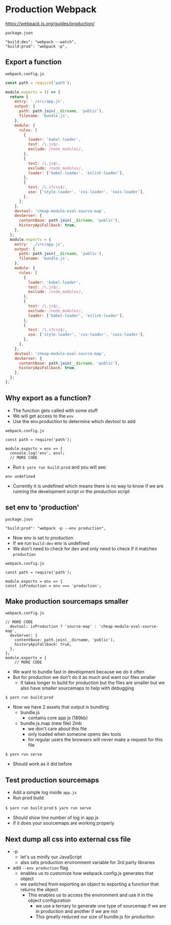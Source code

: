 # Production Webpack
https://webpack.js.org/guides/production/

`package.json`

```
"build:dev": "webpack --watch",
"build:prod": "webpack -p",
```

## Export a function
`webpack.config.js`

```js
const path = require('path');

module.exports = () => {
  return {
    entry: './src/app.js',
    output: {
      path: path.join(__dirname, 'public'),
      filename: 'bundle.js',
    },
    module: {
      rules: [
        {
          loader: 'babel-loader',
          test: /\.js$/,
          exclude: /node_modules/,
        },
        {
          test: /\.js$/,
          exclude: /node_modules/,
          loader: ['babel-loader', 'eslint-loader'],
        },
        {
          test: /\.s?css$/,
          use: ['style-loader', 'css-loader', 'sass-loader'],
        },
      ],
    },
    devtool: 'cheap-module-eval-source-map',
    devServer: {
      contentBase: path.join(__dirname, 'public'),
      historyApiFallback: true,
    },
  };
  module.exports = {
    entry: './src/app.js',
    output: {
      path: path.join(__dirname, 'public'),
      filename: 'bundle.js',
    },
    module: {
      rules: [
        {
          loader: 'babel-loader',
          test: /\.js$/,
          exclude: /node_modules/,
        },
        {
          test: /\.js$/,
          exclude: /node_modules/,
          loader: ['babel-loader', 'eslint-loader'],
        },
        {
          test: /\.s?css$/,
          use: ['style-loader', 'css-loader', 'sass-loader'],
        },
      ],
    },
    devtool: 'cheap-module-eval-source-map',
    devServer: {
      contentBase: path.join(__dirname, 'public'),
      historyApiFallback: true,
    },
  };
};
```

## Why export as a function?
* The function gets called with some stuff
* We will get access to the `env`
* Use the env.production to determine which devtool to add

`webpack.config.js`

```
const path = require('path');

module.exports = env => {
  console.log('env', env);
  // MORE CODE
```

* Run `$ yarn run build:prod` and you will see:

`env undefined`

* Currently it is undefined which means there is no way to know if we are running the development script or the production script

## set env to 'production'
`package.json`

`"build:prod": "webpack -p --env production",`

* Now env is set to production
* If we run `build:dev` env is undefined
* We don't need to check for dev and only need to check if it matches `production`

`webpack.config.js`

```
const path = require('path');

module.exports = env => {
const isProduction = env === 'production';
```

## Make production sourcemaps smaller
`webpack.config.js`

```
// MORE CODE
  devtool: isProduction ? 'source-map' : 'cheap-module-eval-source-map',
  devServer: {
    contentBase: path.join(__dirname, 'public'),
    historyApiFallback: true,
  },
};
module.exports = {
    // MORE CODE
```

* We want to bundle fast in development because we do it often
* But for production we don't do it as much and want our files smaller
    - It takes longer to build for production but the files are smaller but we also have smaller sourcemaps to help with debugging

`$ yarn run build:prod`

* Now we have 2 assets that output is bundling
    - bundle.js
        + contains core app js (189kb)
    - bundle.js.map (new file) 2mb
        + we don't care about this file
        + only loaded when someone opens dev tools
        + for regular users the browsers will never make a request for this file

`$ yarn run serve`

* Should work as it did before

## Test production sourcemaps
* Add a simple log inside `app.js`
* Run prod build

`$ yarn run build:prod`
`$ yarn run serve`

* Should show line number of log in app.js
* If it does your sourcemaps are working properly

## Next dump all css into external css file
* -p
    - let's us minify our JavaScript
    - also sets production environment variable for 3rd party libraries
* add `--env production` flag
    - enables us to customize how webpack.config.js generates that object
    - we switched from exporting an object to exporting a function that returns the object
        + This enables us to access the environment and use it in the object configuration
            * we use a ternary to generate one type of sourcemap if we are in production and another if we are not
            * This greatly reduced our size of bundle.js for production
